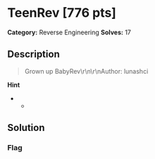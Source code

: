 # TeenRev [776 pts]

**Category:** Reverse Engineering
**Solves:** 17

## Description
>Grown up BabyRev\r\n\r\nAuthor: lunashci

**Hint**
* -

## Solution

### Flag

